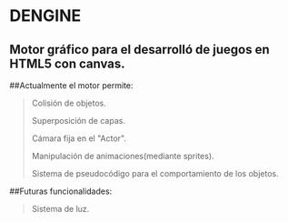 DENGINE
=======

Motor gráfico para el desarrolló de juegos en HTML5 con canvas.
---------------------------------------------------------------

##Actualmente el motor permite:
> Colisión de objetos.
>
> Superposición de capas.
>
> Cámara fija en el "Actor".
>
> Manipulación de animaciones(mediante sprites).
>
> Sistema de pseudocódigo para el comportamiento de los objetos.

##Futuras funcionalidades:
> Sistema de luz.
